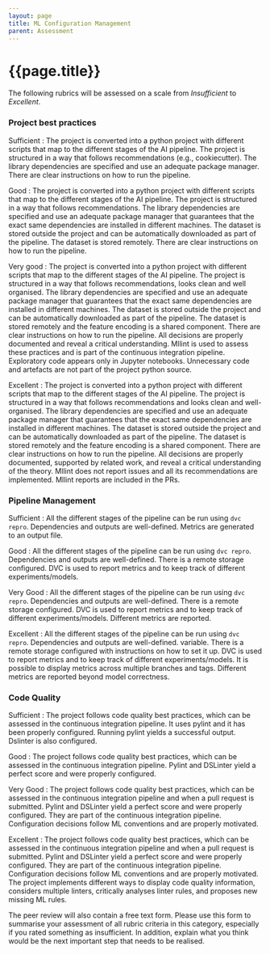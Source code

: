 ```yaml
---
layout: page
title: ML Configuration Management
parent: Assessment
---
```


# {{page.title}}

The following rubrics will be assessed on a scale from *Insufficient* to *Excellent*.

### Project best practices

Sufficient
: The project is converted into a python project with different scripts that map to the different stages of the AI pipeline. The project is structured in a way that follows recommendations (e.g., cookiecutter). The library dependencies are specified and use an adequate package manager. There are clear instructions on how to run the pipeline.

Good
: The project is converted into a python project with different scripts that map to the different stages of the AI pipeline. The project is structured in a way that follows recommendations. The library dependencies are specified and use an adequate package manager that guarantees that the exact same dependencies are installed in different machines. The dataset is stored outside the project and can be automatically downloaded as part of the pipeline. The dataset is stored remotely. There are clear instructions on how to run the pipeline.

Very good
: The project is converted into a python project with different scripts that map to the different stages of the AI pipeline. The project is structured in a way that follows recommendations, looks clean and well organised. The library dependencies are specified and use an adequate package manager that guarantees that the exact same dependencies are installed in different machines. The dataset is stored outside the project and can be automatically downloaded as part of the pipeline. The dataset is stored remotely and the feature encoding is a shared component. There are clear instructions on how to run the pipeline. All decisions are properly documented and reveal a critical understanding. Mllint is used to assess these practices and is part of the continuous integration pipeline. Exploratory code appears only in Jupyter notebooks. Unnecessary code and artefacts are not part of the project python source.

Excellent
: The project is converted into a python project with different scripts that map to the different stages of the AI pipeline. The project is structured in a way that follows recommendations and looks clean and well-organised. The library dependencies are specified and use an adequate package manager that guarantees that the exact same dependencies are installed in different machines. The dataset is stored outside the project and can be automatically downloaded as part of the pipeline. The dataset is stored remotely and the feature encoding is a shared component. There are clear instructions on how to run the pipeline. All decisions are properly documented, supported by related work, and reveal a critical understanding of the theory. Mllint does not report issues and all its recommendations are implemented. Mllint reports are included in the PRs.


### Pipeline Management

Sufficient
: All the different stages of the pipeline can be run using `dvc repro`. Dependencies and outputs are well-defined. Metrics are generated to an output file.

Good
: All the different stages of the pipeline can be run using `dvc repro`. Dependencies and outputs are well-defined. There is a remote storage configured. DVC is used to report metrics and to keep track of different experiments/models.

Very Good
: All the different stages of the pipeline can be run using `dvc repro`. Dependencies and outputs are well-defined. There is a remote storage configured. DVC is used to report metrics and to keep track of different experiments/models. Different metrics are reported.

Excellent
: All the different stages of the pipeline can be run using `dvc repro`. Dependencies and outputs are well-defined. variable. There is a remote storage configured with instructions on how to set it up. DVC is used to report metrics and to keep track of different experiments/models. It is possible to display metrics across multiple branches and tags. Different metrics are reported beyond model correctness.


### Code Quality

Sufficient
: The project follows code quality best practices, which can be assessed in the continuous integration pipeline. It uses pylint and it has been properly configured. Running pylint yields a successful output. Dslinter is also configured.

Good
: The project follows code quality best practices, which can be assessed in the continuous integration pipeline. Pylint and DSLinter yield a perfect score and were properly configured.

Very Good
: The project follows code quality best practices, which can be assessed in the continuous integration pipeline and when a pull request is submitted. Pylint and DSLinter yield a perfect score and were properly configured. They are part of the continuous integration pipeline. Configuration decisions follow ML conventions and are properly motivated. 

Excellent
: The project follows code quality best practices, which can be assessed in the continuous integration pipeline and when a pull request is submitted. Pylint and DSLinter yield a perfect score and were properly configured. They are part of the continuous integration pipeline. Configuration decisions follow ML conventions and are properly motivated. The project implements different ways to display code quality information, considers multiple linters, critically analyses linter rules, and proposes new missing ML rules.


The peer review will also contain a free text form.
Please use this form to summarise your assessment of all rubric criteria in this category, especially if you rated something as insufficient.
In addition, explain what you think would be the next important step that needs to be realised.